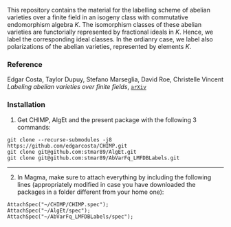 This repository contains the material for the labelling scheme of abelian varieties over a finite field in an isogeny class with commutative endomorphism algebra $`K`$.
The isomorphism classes of these abelian varieties are functorially represented by fractional ideals in $`K`$.
Hence, we label the corresponding ideal classes.
In the ordianry case, we label also polarizations of the abelian varieties, represented by elements $`K`$.

### Reference
Edgar Costa, Taylor Dupuy, Stefano Marseglia, David Roe, Christelle Vincent<br>
*Labeling abelian varieties over finite fields*, [`arXiv`](https://arxiv.org/abs/2501.17012)

### Installation

1) Get CHIMP, AlgEt and the present package with the following 3 commands:

```
git clone --recurse-submodules -j8 https://github.com/edgarcosta/CHIMP.git
git clone git@github.com:stmar89/AlgEt.git
git clone git@github.com:stmar89/AbVarFq_LMFDBLabels.git
```
-------------------------------------------------------------------------------
2) In Magma, make sure to attach everything by including the following lines (appropriately modified in case you have downloaded the packages in a folder different from your home one):
```
AttachSpec("~/CHIMP/CHIMP.spec");
AttachSpec("~/AlgEt/spec");
AttachSpec("~/AbVarFq_LMFDBLabels/spec");
```
